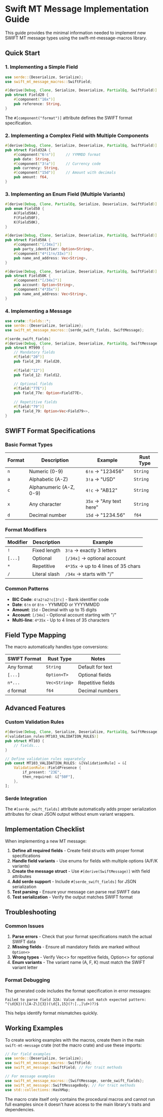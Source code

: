 # Swift MT Message Implementation Guide

This guide provides the minimal information needed to implement new SWIFT MT message types using the swift-mt-message-macros library.

## Quick Start

### 1. Implementing a Simple Field

```rust
use serde::{Deserialize, Serialize};
use swift_mt_message_macros::SwiftField;

#[derive(Debug, Clone, Serialize, Deserialize, PartialEq, SwiftField)]
pub struct Field20 {
    #[component("16x")]
    pub reference: String,
}
```

The `#[component("format")]` attribute defines the SWIFT format specification.

### 2. Implementing a Complex Field with Multiple Components

```rust
#[derive(Debug, Clone, Serialize, Deserialize, PartialEq, SwiftField)]
pub struct Field32A {
    #[component("6!n")]     // YYMMDD format
    pub date: String,
    #[component("3!a")]     // Currency code
    pub currency: String,
    #[component("15d")]     // Amount with decimals
    pub amount: f64,
}
```

### 3. Implementing an Enum Field (Multiple Variants)

```rust
#[derive(Debug, Clone, PartialEq, Serialize, Deserialize, SwiftField)]
pub enum Field50 {
    A(Field50A),
    F(Field50F),
    K(Field50K),
}

#[derive(Debug, Clone, Serialize, Deserialize, PartialEq, SwiftField)]
pub struct Field50A {
    #[component("[/34x]")]
    pub party_identifier: Option<String>,
    #[component("4*(1!n/33x)")]
    pub name_and_address: Vec<String>,
}

#[derive(Debug, Clone, Serialize, Deserialize, PartialEq, SwiftField)]
pub struct Field50K {
    #[component("[/34x]")]
    pub account: Option<String>,
    #[component("4*35x")]
    pub name_and_address: Vec<String>,
}
```

### 4. Implementing a Message

```rust
use crate::fields::*;
use serde::{Deserialize, Serialize};
use swift_mt_message_macros::{serde_swift_fields, SwiftMessage};

#[serde_swift_fields]
#[derive(Debug, Clone, Serialize, Deserialize, PartialEq, SwiftMessage)]
pub struct MT999 {
    // Mandatory fields
    #[field("20")]
    pub field_20: Field20,
    
    #[field("12")]
    pub field_12: Field12,
    
    // Optional fields
    #[field("77E")]
    pub field_77e: Option<Field77E>,
    
    // Repetitive fields
    #[field("79")]
    pub field_79: Option<Vec<Field79>>,
}
```

## SWIFT Format Specifications

### Basic Format Types

| Format | Description | Example | Rust Type |
|--------|-------------|---------|-----------|
| `n` | Numeric (0-9) | `6!n` → "123456" | `String` |
| `a` | Alphabetic (A-Z) | `3!a` → "USD" | `String` |
| `c` | Alphanumeric (A-Z, 0-9) | `4!c` → "AB12" | `String` |
| `x` | Any character | `35x` → "Any text here" | `String` |
| `d` | Decimal number | `15d` → "1234.56" | `f64` |

### Format Modifiers

| Modifier | Description | Example |
|----------|-------------|---------|
| `!` | Fixed length | `3!a` → exactly 3 letters |
| `[...]` | Optional | `[/34x]` → optional account |
| `*` | Repetitive | `4*35x` → up to 4 lines of 35 chars |
| `/` | Literal slash | `/34x` → starts with "/" |

### Common Patterns

- **BIC Code**: `4!a2!a2!c[3!c]` - Bank identifier code
- **Date**: `6!n` or `8!n` - YYMMDD or YYYYMMDD
- **Amount**: `15d` - Decimal with up to 15 digits
- **Account**: `[/34x]` - Optional account starting with "/"
- **Multi-line**: `4*35x` - Up to 4 lines of 35 characters

## Field Type Mapping

The macro automatically handles type conversions:

| SWIFT Format | Rust Type | Notes |
|--------------|-----------|-------|
| Any format | `String` | Default for text |
| `[...]` | `Option<T>` | Optional fields |
| `n*...` | `Vec<String>` | Repetitive fields |
| `d` format | `f64` | Decimal numbers |

## Advanced Features

### Custom Validation Rules

```rust
#[derive(Debug, Clone, Serialize, Deserialize, PartialEq, SwiftMessage)]
#[validation_rules(MT103_VALIDATION_RULES)]
pub struct MT103 {
    // fields...
}

// Define validation rules separately
pub const MT103_VALIDATION_RULES: &[ValidationRule] = &[
    ValidationRule::FieldPresence {
        if_present: "23E",
        then_required: &["50F"],
    },
];
```

### Serde Integration

The `#[serde_swift_fields]` attribute automatically adds proper serialization attributes for clean JSON output without enum variant wrappers.

## Implementation Checklist

When implementing a new MT message:

1. **Define all required fields** - Create field structs with proper format specifications
2. **Handle field variants** - Use enums for fields with multiple options (A/F/K variants)
3. **Create the message struct** - Use `#[derive(SwiftMessage)]` with field attributes
4. **Add serde support** - Include `#[serde_swift_fields]` for JSON serialization
5. **Test parsing** - Ensure your message can parse real SWIFT data
6. **Test serialization** - Verify the output matches SWIFT format

## Troubleshooting

### Common Issues

1. **Parse errors** - Check that your format specifications match the actual SWIFT data
2. **Missing fields** - Ensure all mandatory fields are marked without `Option<>`
3. **Wrong types** - Verify Vec<> for repetitive fields, Option<> for optional
4. **Enum variants** - The variant name (A, F, K) must match the SWIFT variant letter

### Format Debugging

The generated code includes the format specification in error messages:
```
Failed to parse field 32A: Value does not match expected pattern: ^(\d{6})(\[A-Z\]{3})(\d{1,15}(?:[.,]\d+)?)$
```

This helps identify format mismatches quickly.

## Working Examples

To create working examples with the macros, create them in the main `swift-mt-message` crate (not the macro crate) and use these imports:

```rust
// For field examples
use serde::{Deserialize, Serialize};
use swift_mt_message_macros::SwiftField;
use swift_mt_message::SwiftField; // For trait methods

// For message examples  
use swift_mt_message_macros::{SwiftMessage, serde_swift_fields};
use swift_mt_message::SwiftMessageBody; // For trait methods
use std::collections::HashMap;
```

The macro crate itself only contains the procedural macros and cannot run full examples since it doesn't have access to the main library's traits and dependencies.